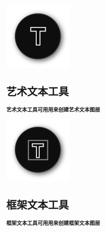 ﻿![Image](Images/Tools_TextArtisticTool.png)
# **艺术文本工具**
**艺术文本工具可用用来创建艺术文本图层**


![Image](Images/Tools_TextFrameTool.png)
# **框架文本工具**
**框架文本工具可用用来创建框架文本图层**